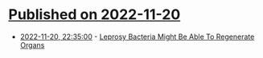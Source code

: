 # [Published on 2022-11-20](index.md)

* [2022-11-20, 22:35:00](https://science.slashdot.org/story/22/11/20/2233228/leprosy-bacteria-might-be-able-to-regenerate-organs?utm_source=rss1.0mainlinkanon&utm_medium=feed) - [Leprosy Bacteria Might Be Able To Regenerate Organs](https://science.slashdot.org/story/22/11/20/2233228/leprosy-bacteria-might-be-able-to-regenerate-organs?utm_source=rss1.0mainlinkanon&utm_medium=feed)
